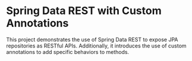# Spring Data REST with Custom Annotations

This project demonstrates the use of Spring Data REST to expose JPA repositories as RESTful APIs. Additionally, it introduces the use of custom annotations to add specific behaviors to methods.
